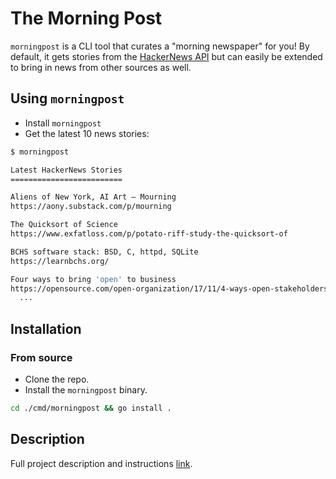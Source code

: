 # The Morning Post

`morningpost` is a CLI tool that curates a "morning newspaper" for you! By default, it gets stories from the [HackerNews API](https://github.com/HackerNews/API) but can easily be extended to bring in news from other sources as well.

## Using `morningpost`
  - Install `morningpost`
  - Get the latest 10 news stories:

```bash
$ morningpost

Latest HackerNews Stories
=========================

Aliens of New York, AI Art – Mourning
https://aony.substack.com/p/mourning

The Quicksort of Science
https://www.exfatloss.com/p/potato-riff-study-the-quicksort-of

BCHS software stack: BSD, C, httpd, SQLite
https://learnbchs.org/

Four ways to bring 'open' to business
https://opensource.com/open-organization/17/11/4-ways-open-stakeholders
  ...
```

## Installation

### From source

- Clone the repo.
- Install the `morningpost` binary.

```bash
cd ./cmd/morningpost && go install .
```

## Description

Full project description and instructions [link](./INSTRUCTIONS.md).